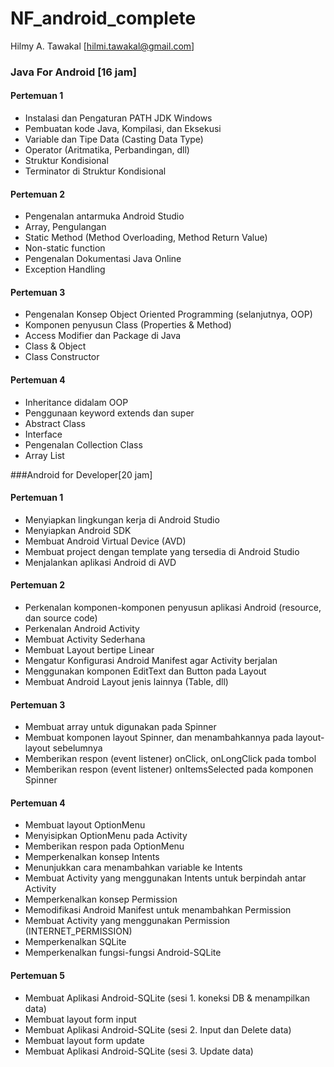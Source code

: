 # NF_android_complete
Hilmy A. Tawakal [hilmi.tawakal@gmail.com]

### Java For Android [16 jam]
#### Pertemuan 1
- Instalasi dan Pengaturan PATH JDK Windows
- Pembuatan kode Java, Kompilasi, dan Eksekusi
- Variable dan Tipe Data (Casting Data Type)
- Operator (Aritmatika, Perbandingan, dll)
- Struktur Kondisional
- Terminator di Struktur Kondisional
#### Pertemuan 2
- Pengenalan antarmuka Android Studio
- Array, Pengulangan
- Static Method (Method Overloading, Method Return Value)
- Non-static function
- Pengenalan Dokumentasi Java Online
- Exception Handling
#### Pertemuan 3
- Pengenalan Konsep Object Oriented Programming (selanjutnya, OOP)
- Komponen penyusun Class (Properties & Method)
- Access Modifier dan Package di Java
- Class & Object
- Class Constructor
#### Pertemuan 4
- Inheritance didalam OOP
- Penggunaan keyword extends dan super
- Abstract Class
- Interface
- Pengenalan Collection Class
- Array List

###Android for Developer[20 jam]
#### Pertemuan 1
- Menyiapkan lingkungan kerja di Android Studio
- Menyiapkan Android SDK
- Membuat Android Virtual Device (AVD)
- Membuat project dengan template yang tersedia di Android Studio 
- Menjalankan aplikasi Android di AVD
#### Pertemuan 2
- Perkenalan komponen-komponen penyusun aplikasi Android (resource, dan source code)
- Perkenalan Android Activity
- Membuat Activity Sederhana
- Membuat Layout bertipe Linear 
- Mengatur Konfigurasi Android Manifest agar Activity berjalan
- Menggunakan komponen EditText dan Button pada Layout
- Membuat Android Layout jenis lainnya (Table, dll)
#### Pertemuan 3
- Membuat array untuk digunakan pada Spinner
- Membuat komponen layout Spinner, dan menambahkannya pada layout-layout sebelumnya
- Memberikan respon (event listener) onClick, onLongClick pada tombol
- Memberikan respon (event listener) onItemsSelected pada komponen Spinner 
#### Pertemuan 4
- Membuat layout OptionMenu
- Menyisipkan OptionMenu pada Activity
- Memberikan respon pada OptionMenu
- Memperkenalkan konsep Intents
- Menunjukkan cara menambahkan variable ke Intents
- Membuat Activity yang menggunakan Intents untuk berpindah antar Activity
- Memperkenalkan konsep Permission
- Memodifikasi Android Manifest untuk menambahkan Permission
- Membuat Activity yang menggunakan Permission (INTERNET_PERMISSION)
- Memperkenalkan SQLite
- Memperkenalkan fungsi-fungsi Android-SQLite
#### Pertemuan 5
- Membuat Aplikasi Android-SQLite (sesi 1. koneksi DB & menampilkan data)
- Membuat layout form input
- Membuat Aplikasi Android-SQLite (sesi 2. Input dan Delete data)
- Membuat layout form update
- Membuat Aplikasi Android-SQLite (sesi 3. Update data)